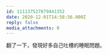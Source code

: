 ```yaml
---
id: 111137527879441352
date: 2020-12-01T14:58:56.000Z
reply: false
media_attachments: 0
---
```


翻了一下，發現好多自己吐槽的睡眠問題。

